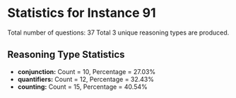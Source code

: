# Statistics for Instance 91
Total number of questions: 37
Total 3 unique reasoning types are produced.
## Reasoning Type Statistics
- **conjunction:** Count = 10, Percentage = 27.03%
- **quantifiers:** Count = 12, Percentage = 32.43%
- **counting:** Count = 15, Percentage = 40.54%
